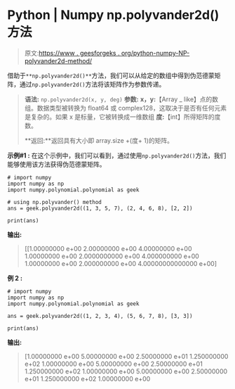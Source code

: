 # Python | Numpy np.polyvander2d()方法

> 原文:[https://www . geesforgeks . org/python-numpy-NP-polyvander2d-method/](https://www.geeksforgeeks.org/python-numpy-np-polyvander2d-method/)

借助于`**np.polyvander2d()**`方法，我们可以从给定的数组中得到伪范德蒙矩阵，通过`np.polyvander2d()`方法将该矩阵作为参数传递。

> **语法:** `np.polyvander2d(x, y, deg)`
> **参数:**
> **x，y:**【Array _ like】点的数组。数据类型被转换为 float64 或 complex128，这取决于是否有任何元素是复杂的。如果 x 是标量，它被转换成一维数组
> **度:**【int】所得矩阵的度数。
> 
> **返回:**返回具有大小即 array.size +(度+ 1)的矩阵。

**示例#1 :**
在这个示例中，我们可以看到，通过使用`np.polyvander2d()`方法，我们能够使用该方法获得伪范德蒙矩阵。

```
# import numpy
import numpy as np
import numpy.polynomial.polynomial as geek

# using np.polyvander() method
ans = geek.polyvander2d((1, 3, 5, 7), (2, 4, 6, 8), [2, 2])

print(ans)
```

**输出:**

> [[1.00000000 e+00 2.00000000 e+00 4.00000000 e+00 1.00000000 e+00
> 2.0000000000 e+00 4.000000000 e+00 1.00000000 e+00 2.000000000 e+00
> 4.00000000000000 e+00]

**例 2 :**

```
# import numpy
import numpy as np
import numpy.polynomial.polynomial as geek

ans = geek.polyvander2d((1, 2, 3, 4), (5, 6, 7, 8), [3, 3])

print(ans)
```

**输出:**

> [1.00000000 e+00 5.00000000 e+00 2.50000000 e+01 1.250000000 e+02
> 1.00000000 e+00 5.00000000 e+00 2.50000000 e+01 1.250000000 e+02
> 1.00000000 e+00 5.00000000 e+00 2.50000000 e+01 1.250000000 e+02
> 1.00000000 e+00